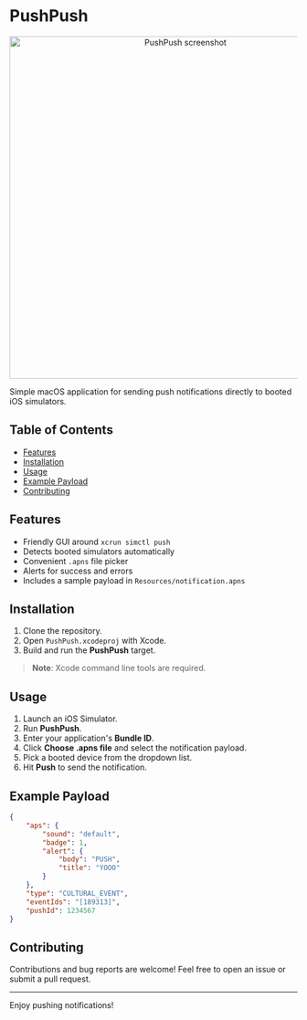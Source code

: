# PushPush

<p align="center">
  <img alt="PushPush screenshot" src="https://user-images.githubusercontent.com/27675073/96582644-3ff81b00-12e4-11eb-9f1e-31b7035e62a4.png" width="600">
</p>

Simple macOS application for sending push notifications directly to booted iOS simulators.

## Table of Contents
- [Features](#features)
- [Installation](#installation)
- [Usage](#usage)
- [Example Payload](#example-payload)
- [Contributing](#contributing)

## Features

- Friendly GUI around `xcrun simctl push`
- Detects booted simulators automatically
- Convenient `.apns` file picker
- Alerts for success and errors
- Includes a sample payload in `Resources/notification.apns`

## Installation

1. Clone the repository.
2. Open `PushPush.xcodeproj` with Xcode.
3. Build and run the **PushPush** target.

> **Note**: Xcode command line tools are required.

## Usage

1. Launch an iOS Simulator.
2. Run **PushPush**.
3. Enter your application's **Bundle ID**.
4. Click **Choose .apns file** and select the notification payload.
5. Pick a booted device from the dropdown list.
6. Hit **Push** to send the notification.

## Example Payload

```json
{
    "aps": {
        "sound": "default",
        "badge": 1,
        "alert": {
            "body": "PUSH",
            "title": "YOOO"
        }
    },
    "type": "CULTURAL_EVENT",
    "eventIds": "[189313]",
    "pushId": 1234567
}
```

## Contributing

Contributions and bug reports are welcome! Feel free to open an issue or submit a pull request.

---

Enjoy pushing notifications!
